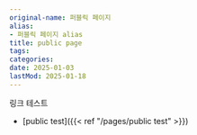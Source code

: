 ```yaml
---
original-name: 퍼블릭 페이지
alias:
- 퍼블릭 페이지 alias
title: public page
tags:
categories:
date: 2025-01-03
lastMod: 2025-01-18
---
```





링크 테스트
  + [public test]({{< ref "/pages/public test" >}})




